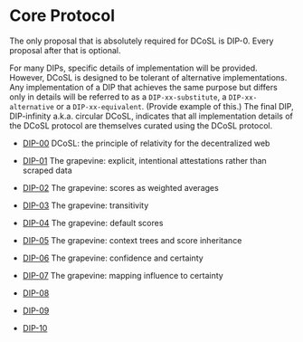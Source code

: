 # Core Protocol

The only proposal that is absolutely required for DCoSL is DIP-0. Every proposal after that is optional. 

For many DIPs, specific details of implementation will be provided. However, DCoSL is designed to be tolerant of alternative implementations. Any implementation of a DIP that achieves the same purpose but differs only in details will be referred to as a `DIP-xx-substitute`, a `DIP-xx-alternative` or a `DIP-xx-equivalent`. (Provide example of this.) The final DIP, DIP-infinity a.k.a. circular DCoSL, indicates that all implementation details of the DCoSL protocol are themselves curated using the DCoSL protocol.

- [DIP-00](00.md) DCoSL: the principle of relativity for the decentralized web

- [DIP-01](01.md) The grapevine: explicit, intentional attestations rather than scraped data

- [DIP-02](02.md) The grapevine: scores as weighted averages

- [DIP-03](03.md) The grapevine: transitivity

- [DIP-04](04.md) The grapevine: default scores

- [DIP-05](05.md) The grapevine: context trees and score inheritance

- [DIP-06](06.md) The grapevine: confidence and certainty

- [DIP-07](07.md) The grapevine: mapping influence to certainty

- [DIP-08](08.md)

- [DIP-09](09.md)

- [DIP-10](10.md)
